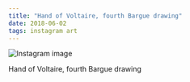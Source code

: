 ```yaml
---
title: "Hand of Voltaire, fourth Bargue drawing"
date: 2018-06-02
tags: instagram art
---
```


![Instagram image](/media/33408490_1644814505614465_6363360787691470848_n_17944604587067912.jpg)

Hand of Voltaire, fourth Bargue drawing
